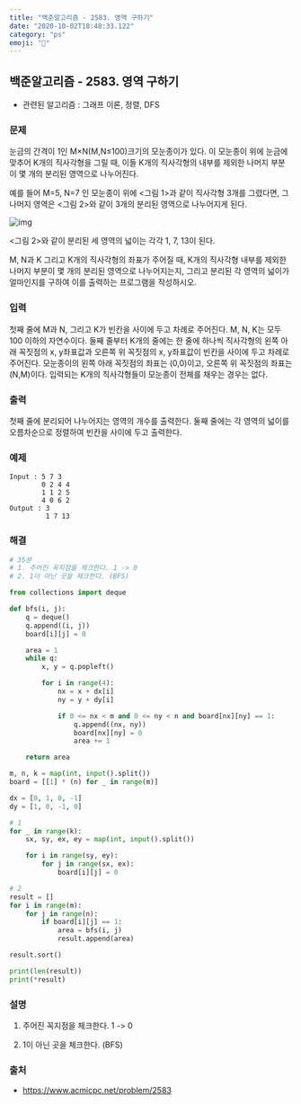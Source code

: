 ```yaml
---
title: "백준알고리즘 - 2583. 영역 구하기"
date: "2020-10-02T18:48:33.122"
category: "ps"
emoji: "🌄"
---
```


## 백준알고리즘 - 2583. 영역 구하기

- 관련된 알고리즘 : 그래프 이론, 정렬, DFS

### 문제

눈금의 간격이 1인 M×N(M,N≤100)크기의 모눈종이가 있다. 이 모눈종이 위에 눈금에 맞추어 K개의 직사각형을 그릴 때, 이들 K개의 직사각형의 내부를 제외한 나머지 부분이 몇 개의 분리된 영역으로 나누어진다.

예를 들어 M=5, N=7 인 모눈종이 위에 <그림 1>과 같이 직사각형 3개를 그렸다면, 그 나머지 영역은 <그림 2>와 같이 3개의 분리된 영역으로 나누어지게 된다.

![img](https://www.acmicpc.net/upload/images/zzJD2aQyF5Rm4IlOt.png)

<그림 2>와 같이 분리된 세 영역의 넓이는 각각 1, 7, 13이 된다.

M, N과 K 그리고 K개의 직사각형의 좌표가 주어질 때, K개의 직사각형 내부를 제외한 나머지 부분이 몇 개의 분리된 영역으로 나누어지는지, 그리고 분리된 각 영역의 넓이가 얼마인지를 구하여 이를 출력하는 프로그램을 작성하시오.

### 입력

첫째 줄에 M과 N, 그리고 K가 빈칸을 사이에 두고 차례로 주어진다. M, N, K는 모두 100 이하의 자연수이다. 둘째 줄부터 K개의 줄에는 한 줄에 하나씩 직사각형의 왼쪽 아래 꼭짓점의 x, y좌표값과 오른쪽 위 꼭짓점의 x, y좌표값이 빈칸을 사이에 두고 차례로 주어진다. 모눈종이의 왼쪽 아래 꼭짓점의 좌표는 (0,0)이고, 오른쪽 위 꼭짓점의 좌표는(N,M)이다. 입력되는 K개의 직사각형들이 모눈종이 전체를 채우는 경우는 없다.

### 출력

첫째 줄에 분리되어 나누어지는 영역의 개수를 출력한다. 둘째 줄에는 각 영역의 넓이를 오름차순으로 정렬하여 빈칸을 사이에 두고 출력한다.

### 예제

```
Input : 5 7 3
        0 2 4 4
        1 1 2 5
        4 0 6 2
Output : 3
         1 7 13
```

### 해결

```python
# 35분
# 1. 주어진 꼭지점을 체크한다. 1 -> 0
# 2. 1이 아닌 곳을 체크한다. (BFS)

from collections import deque

def bfs(i, j):
    q = deque()
    q.append((i, j))
    board[i][j] = 0

    area = 1
    while q:
        x, y = q.popleft()

        for i in range(4):
            nx = x + dx[i]
            ny = y + dy[i]

            if 0 <= nx < m and 0 <= ny < n and board[nx][ny] == 1:
                q.append((nx, ny))
                board[nx][ny] = 0
                area += 1

    return area

m, n, k = map(int, input().split())
board = [[1] * (n) for _ in range(m)]

dx = [0, 1, 0, -1]
dy = [1, 0, -1, 0]

# 1
for _ in range(k):
    sx, sy, ex, ey = map(int, input().split())

    for i in range(sy, ey):
        for j in range(sx, ex):
            board[i][j] = 0

# 2
result = []
for i in range(m):
    for j in range(n):
        if board[i][j] == 1:
            area = bfs(i, j)
            result.append(area)

result.sort()

print(len(result))
print(*result)
```

### 설명

1. 주어진 꼭지점을 체크한다. 1 -> 0

2. 1이 아닌 곳을 체크한다. (BFS)

### 출처

- https://www.acmicpc.net/problem/2583

